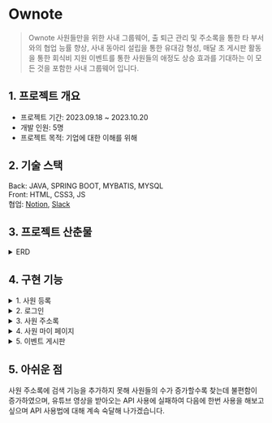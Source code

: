 # Ownote
>Ownote 사원들만을 위한 사내 그룹웨어, 출 퇴근 관리 및 주소록을 통한 타 부서와의 협업 능률 향상, 사내 동아리 설립을 통한 유대감 형성, 매달 초 게시판 활동을 통한 회식비 지원 이벤트를 통한 사원들의 애정도 상승 효과를 기대하는 이 모든 것을 포함한 사내 그룹웨어 입니다.


## 1. 프로젝트 개요
* 프로젝트 기간: 2023.09.18 ~ 2023.10.20   
* 개발 인원:  5명
* 프로젝트 목적: 기업에 대한 이해를 위해

## 2. 기술 스택
Back: JAVA, SPRING BOOT, MYBATIS, MYSQL<br>
Front: HTML, CSS3, JS<br>
협업: [Notion](https://www.notion.so/9-26-DB-5a6c25a562b2449dab90282925402294), [Slack](https://company-5yw1982.slack.com/ssb/redirect)<br>

## 3. 프로젝트 산춘물
<details>
  <summary>ERD</summary>
  <img src="https://github.com/Hong5743/ownote/assets/136396772/9d6cc5f1-b41c-4d58-8207-68da54464945" width="600" height="400" alt="ERD"/>
</details>

## 4. 구현 기능
<details>
  <summary>1. 사원 등록</summary>
  <img src="https://github.com/Hong5743/ownote/assets/136396772/52134a52-e24b-4d33-b604-0c9b0c590b99" width="600" height="400" alt="사원 등록"/>
  
  Http 메소드 중 하나인 Post 메소드를 사용하여 입력한 데이터들이 DB에 Insert 되도록 설계하였습니다.

  ```
@RequestMapping(value = "/emp/logIn", method = RequestMethod.POST)
    public String postSignUp(@ModelAttribute SignUpDto signUpDto, RedirectAttributes redirectAttributes) {
        try {
            Integer emp_num = signUpDto.getEmp_num();
            if (emp_num == null) {
                signUpDto.setEmp_num(currentEmpNum);
            }
            if (!signUpDto.getEmp_email().contains("@")) {
                signUpDto.setEmp_email(signUpDto.getEmp_email() + "@ownote.com");
            } else {
                redirectAttributes.addFlashAttribute("error", "영문 숫자 조합만 입력이 가능합니다.");
            }
            signUpService.insertEmp(signUpDto);
            return "/emp/loginForm";
        } catch (Exception e) {
            // 회원가입 실패 처리
            redirectAttributes.addFlashAttribute("error", "회원가입에 실패했습니다. 다시 시도해주세요.");
            return "redirect:/emp/signUp";
        }
    }
```
  
</details> 

<details>
  <summary>2. 로그인</summary>
  <img src="https://github.com/Hong5743/ownote/assets/136396772/6a395282-984e-4db3-8060-9984f837c8d2" width="600" height="400" alt="로그인"/>

```
//Service 코드
public AuthInfo authenticate(String email, String password) {
        Emp emp = empMapper.selectByEmail(email);
        if (emp == null) {
            throw new WrongIdPasswordException();
        }
        if (!emp.matchPassword(password)) {
            throw new WrongIdPasswordException();
        }
        return new AuthInfo(emp.getEmp_id(),emp.getEmp_num(),dept_name,grade_name,emp.getEmp_password(),emp.getEmp_name(),emp.getEmp_email());
    }
```

로그인 시 DB에서 입력한 아이디와 비밀번호의 정보를 select 하고 존재하지 않으면 Exception을 발생하도록 하였고, 입력한 값이 존재하면 저보들을 AuthInfo에 저장하는 코드를 작성하였습니다.

```
//Controller 코드
@RequestMapping(value = "/emp/loginSucess", method = RequestMethod.POST)
    public String PostLogin(@RequestParam("emp_email") String emp_email, @RequestParam("emp_password") String emp_password, HttpSession session) {
        String email = emp_email + "@ownote.com";
        AuthInfo authInfo = authService.authenticate(email, emp_password);
        session.setAttribute("authInfo", authInfo);

    return "/emp/loginSucess";
    }
```

서비스 컨트롤러 코드를 거쳐 로그인에 성공하면 서비스 코드에서 작성한 AuthInfo로 변수를 설정하여 세션으로 등록하도록 하였습니다.
</details>

<details>
  <summary>3. 사원 주소록</summary>
  <img src="https://github.com/Hong5743/ownote/assets/136396772/964f51b2-945b-49c0-b079-51b5c5998de6" width="600" height="400" alt="사원 주소록"/>

```
@RequestMapping(value = "/emp/adress", method = RequestMethod.GET)
    public String getEmpAddress(Model model, @RequestParam(name = "pageNo", required = false) String pageNo) {
        int pageSize = 4;
        int pageNum = 1;
        try{
            if (pageNo != null) {
                pageNum = Integer.parseInt(pageNo);
            }
        } catch (NumberFormatException e) {
            pageNum = 1;
        }
        EmpAdressPage empAdressPage = getEmpAdressPage(pageNum, pageSize);
        model.addAttribute("listPage", empAdressPage);
        return "emp/adress";
    }
```

그룹 웨어에서 반드시 필요한 사원간의 원활한 소통을 위해서 사원 주소록을 구현하였고 Paging 처리를 하여 가독성을 높였습니다. 
</details>
<details>
  <summary>4. 사원 마이 페이지</summary>
  <img src="https://github.com/Hong5743/ownote/assets/136396772/89a6f9ef-c46c-4a13-87d3-ca35fa90ed4a" width="600" height="400" alt="사원 마이 페이지"/>

  ```
  @RequestMapping(value = "/emp/myPage", method = RequestMethod.GET)
    public String myPage(Model model, HttpSession session) {
        AuthInfo authInfo = (AuthInfo) session.getAttribute("authInfo");
        String emp_email = authInfo.getEmp_email();
        Emp myPage = myPageService.selectByEmailForMyPage(emp_email);
        model.addAttribute("myPage", myPage);
        return "emp/myPage";
    }
  ```

로그인 성공시 메인페이지 우측 상단에 세션에 담겨있는 사용자 이름이 화면에 나타나게 되며 이를 클릭시 마이 페이지로 이동하게 되며 자신의 정보를 수정할수 있게 수정 버튼을 클릭하면 개인정보 수정 폼으로 이동하게 됩니다.
</details>
<details>
  <summary>5. 이벤트 게시판</summary>
  <img src="https://github.com/Hong5743/ownote/assets/136396772/e3194130-bd8a-444f-ab01-40d0ae31c3b5" width="600" height="400" alt="이벤트 게시판"/><br>
  
매달 각 부서별로 이벤트 게시판에 이벤트 참여 게시글을 올리고 좋아요를 가장 많이 받는 부서에 회식비 지원이 나가는 이벤트를 진행합니다. 글쓰기를 누르면 이벤트 참여 게시글을 작성 할 수 있으며 좋아요 순으로 순위가 나뉘게 때문에 수정은 불가하고 삭제만 가능하게 만들었습니다.
<br>
<img src="https://github.com/Hong5743/ownote/assets/136396772/5c043580-2ecb-4436-a69f-6e00b2a42e15" width="600" height="400" alt="이벤트 게시판 작성"/>

```
 @GetMapping("/musicContest/write")
    public String insertMusicContestG(HttpSession session, Model model){
        AuthInfo authInfo = (AuthInfo) session.getAttribute("authInfo");
        model.addAttribute("authInfo", authInfo);
        return "musicContest/musicContestWriteForm";
    }

    @PostMapping("/musicContest/list")
    public String insertMusicContest(MusicContestDto musicContestDto){
        musicContestService.insertMusicContest(musicContestDto);
        return "redirect:/musicContest/list";
    }
```

영상 삽입 방법은 에디터에 내장된 영상 업로드 기능을 사용하였고, 박스 안 번튼을 클릭하면 유튜브 url을 입력하면 영상이 삽입이 됩니다.
<br>
<img src="https://github.com/Hong5743/ownote/assets/136396772/ffb2d8b4-a8b7-4a1c-b9c1-2824ca9f0bee" width="600" height="400" alt="이벤트 게시판 좋아요"/>

```
@PostMapping("/musicContest/like")
    @Transactional
    public String getIncreaseLike(@RequestParam(value = "musiccontest_id") int musiccontest_id,
                                  HttpSession session, Model model, LikeDto likeDto){
        AuthInfo authInfo = (AuthInfo) session.getAttribute("authInfo");
        LikeDto dto = likeService.selectLike(musiccontest_id);
        System.out.println("-----------------------------------------"+dto);
        likeDto.setEmp_id(authInfo.getEmp_id());
        System.out.println("987987987897987989"+likeDto);
        if(dto == null) {
            likeService.increaseLike(musiccontest_id);
            likeService.insertLike(likeDto);
            model.addAttribute("dto", dto);
            model.addAttribute("authInfo", authInfo);
            return "redirect:/musicContest/list";
        } else {
            return "redirect:/musicContest/list?error=1";
        }
    }
```

사원들마다 좋아요를 게시글 당 한 번만 누를수 있게 Transection을 사용해 구현하여 중복 투표를 방지하였습니다.
</details>

## 5. 아쉬운 점
사원 주소록에 검색 기능을 추가하지 못해 사원들의 수가 증가할수록 찾는데 불편함이 증가하였으며, 유튜브 영상을 받아오는 API 사용에 실패하여 다음에 한번 사용을 해보고 싶으며 API 사용법에 대해 계속 숙달해 나가겠습니다.




